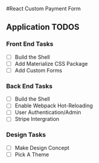#React Custom Payment Form

## Application  TODOS

### Front End Tasks
- [ ] Build the Shell
- [ ] Add Materialize CSS Package
- [ ] Add Custom Forms

### Back End Tasks
- [ ] Build the Shell
- [ ] Enable Webpack Hot-Reloading
- [ ] User Authentication/Admin
- [ ] Stripe Intergration

### Design Tasks
- [ ] Make Design Concept
- [ ] Pick A Theme
